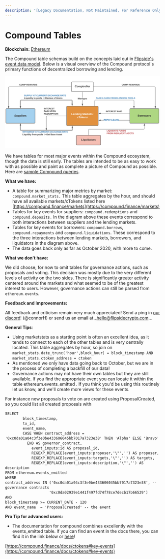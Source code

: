 ```yaml
---
description: '[Legacy Documentation, Not Maintained, For Reference Only]'
---
```


# Compound Tables

**Blockchain:** [Ethereum](https://ethereum.org/en/)

The Compound table schemas build on the concepts laid out in [Flipside's event data model](broken-reference). Below is a visual overview of the Compound protocol's primary functions of decentralized borrowing and lending.&#x20;

![](<../../../../.gitbook/assets/Screen Shot 2021-04-20 at 11.44.31 AM.png>)

We have tables for most major events within the Compound ecosystem, though the data is still early. The tables are intended to be as easy to work with as possible and paint as complete a picture of Compound as possible.  Here are [sample Compound queries](https://velocity-app.flipsidecrypto.com/velocity/collections/d54dd195-163c-4153-8595-50b22f629b08).

**What we have:**&#x20;

* A table for summarizing major metrics by market: `compound.market_stats.` This table aggregates by the hour, and should have all available markets/cTokens listed here [https://compound.finance/markets](https://compound.finance/markets)
* Tables for key events for suppliers: `compound.redemptions` and `compound.deposits.` In the diagram above these events correspond to both interactions between suppliers and the lending markets.
* Tables for key events for borrowers: `compound.borrows`, `compound.repayments` and `compound.liquidations`. These correspond to the three interactions between lending markets, borrowers, and liquidators in the diagram above.
* The data goes back only as far as October 2020, with more to come.

**What we don't have:**

We did choose, for now to omit tables for governance actions, such as proposals and voting. This decision was mostly due to the very different levels of activity on the two sides. There is significantly greater activity centered around the markets and what seemed to be of the greatest interest to users. However, governance actions can still be parsed from `ethereum.events`.

**Feedback and Improvements:**

All feedback and criticism remain very much appreciated! Send a ping in [our discord](https://discord.gg/uW5jK2jRTg)! (@connorH) or send us an email at _hello@flipsidecrypto.com._

**General Tips**:

* &#x20;Using marketstats as a starting point is often an excellent idea, as it tends to connect to each of the other tables and is very centrally located. This table aggregates by hour, so join on `market_stats.date_trunc('hour',block_hour) = block_timestamp AND market_stats.ctoken_address = ctoken`
* As mentioned we only have data going back to October, but we are in the process of completing a backfill of our data!&#x20;
* Governance actions may not have their own tables but they are still available. If you find the appropriate event you can locate it within the table ethereum.events\_emitted . If you think you'd be using this routinely let us know, and we'll create more views for these events.

For instance new proposals to vote on are created using ProposalCreated, so you could list all created proposals with

```
SELECT 
        block_timestamp,
        tx_id,
        event_name, 
        CASE WHEN contract_address = '0xc0da01a04c3f3e0be433606045bb7017a7323e38' THEN 'Alpha' ELSE 'Bravo' 
          END AS governor_contract,
            event_inputs:id AS proposal_id,
            REGEXP_REPLACE(event_inputs:proposer,'\"','') AS proposer,
            REGEXP_REPLACE(event_inputs:targets,'\"','') AS targets,
            REGEXP_REPLACE(event_inputs:description,'\"','') AS description
FROM ethereum.events_emitted
WHERE 
contract_address IN ('0xc0da01a04c3f3e0be433606045bb7017a7323e38', -- governance contracts
                    '0xc0da02939e1441f497fd74f78ce7decb17b66529')
AND 
block_timestamp >= CURRENT_DATE - 120
AND event_name  = 'ProposalCreated' -- the event
```

**Pro Tip for advanced users:**

* The documentation for compound combines excellently with the events\_emitted table. If you can find an event in the docs there, you can find it in the link below or [here](https://compound.finance/docs/ctokens#key-events)!&#x20;

&#x20;                                 [https://compound.finance/docs/ctokens#key-events](https://compound.finance/docs/ctokens#key-events)
